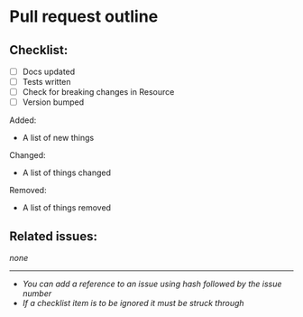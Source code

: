 # Pull request outline


## Checklist:
- [ ] Docs updated
- [ ] Tests written
- [ ] Check for breaking changes in Resource
- [ ] Version bumped

Added:
- A list of new things

Changed:
- A list of things changed

Removed:
- A list of things removed

## Related issues:
_none_

___

- _You can add a reference to an issue using hash followed by the issue number_
- _If a checklist item is to be ignored it must be struck through_
